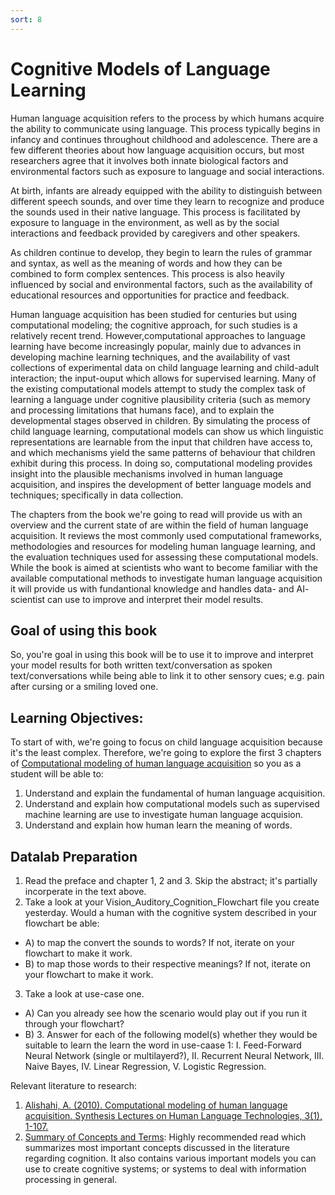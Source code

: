 ```yaml
---
sort: 8
---
```


# Cognitive Models of Language Learning 
Human language acquisition refers to the process by which humans acquire the ability to communicate using language. This process typically begins in infancy and continues throughout childhood and adolescence. There are a few different theories about how language acquisition occurs, but most researchers agree that it involves both innate biological factors and environmental factors such as exposure to language and social interactions. 

At birth, infants are already equipped with the ability to distinguish between different speech sounds, and over time they learn to recognize and produce the sounds used in their native language. This process is facilitated by exposure to language in the environment, as well as by the social interactions and feedback provided by caregivers and other speakers.

As children continue to develop, they begin to learn the rules of grammar and syntax, as well as the meaning of words and how they can be combined to form complex sentences. This process is also heavily influenced by social and environmental factors, such as the availability of educational resources and opportunities for practice and feedback.

Human language acquisition has been studied for centuries but using computational modeling; the cognitive approach, for such studies is a relatively recent trend. However,computational approaches to language learning have become increasingly popular, mainly due to advances in developing machine learning techniques, and the availability of vast collections of experimental data on child language learning and child-adult interaction; the input-ouput which allows for supervised learning. Many of the existing computational models attempt to study the complex task of learning a language under cognitive plausibility criteria (such as memory and processing limitations that humans face), and to explain the developmental stages observed in children. By simulating the process of child language learning, computational models can show us which linguistic representations are learnable from the input that children have access to, and which mechanisms yield the same patterns of behaviour that children exhibit during this process. In doing so, computational modeling provides insight into the plausible mechanisms involved in human language acquisition, and inspires the development of better language models and techniques; specifically in data collection.

The chapters from the book we're going to read will provide us with an overview and the current state of are within the field of human language acquisition. It reviews the most commonly used computational frameworks, methodologies and resources for modeling human language learning, and the evaluation techniques used for assessing these computational models. While the book is aimed at scientists who want to become familiar with the available computational methods to investigate human language acquisition it will provide us with fundantional knowledge and handles data- and AI- scientist can use to improve and interpret their model results.

## Goal of using this book
So, you're goal in using this book will be to use it to improve and interpret your model results for both written text/conversation as spoken text/conversations while being able to link it to other sensory cues; e.g. pain after cursing or a smiling loved one.

## Learning Objectives:
To start of with, we're going to focus on child language acquisition because it's the least complex. Therefore, we're going to explore the first 3 chapters of [Computational modeling of human language acquisition](https://github.com/BredaUniversityADSAI/ADS-AI/blob/d42ffd034a2d1a35752d7c83c30300288a4ae153/docs/Study%20Content/Cognition%20Fundamentals/assets/sources/Computational%20Modeling%20of%20Human%20Language%20Acquisition.pdf) so you as a student will be able to: 
1. Understand and explain the fundamental of human language acquisition. 
2. Understand and explain how computational models such as supervised machine learning are use to investigate human language acquision. 
3. Understand and explain how human learn the meaning of words.



## Datalab Preparation 
1. Read the preface and chapter 1, 2 and 3. Skip the abstract; it's partially incorperate in the text above.
2. Take a look at your Vision_Auditory_Cognition_Flowchart file you create yesterday. Would a human with the cognitive system described in your flowchart be able: 
- A) to map the convert the sounds to words? If not, iterate on your flowchart to make it work.
- B) to map those words to their respective meanings? If not, iterate on your flowchart to make it work.
3. Take a look at use-case one. 
- A) Can you already see how the scenario would play out if you run it through your flowchart?
- B) 3. Answer for each of the following model(s) whether they would be suitable to learn the learn the word in use-caase 1: I. Feed-Forward Neural Network (single or multilayerd?), II. Recurrent Neural Network, III. Naive Bayes, IV. Linear Regression, V. Logistic Regression.



Relevant literature to research:
1. [Alishahi, A. (2010). Computational modeling of human language acquisition. Synthesis Lectures on Human Language Technologies, 3(1), 1-107.](https://github.com/BredaUniversityADSAI/ADS-AI/blob/d42ffd034a2d1a35752d7c83c30300288a4ae153/docs/Study%20Content/Cognition%20Fundamentals/assets/sources/Computational%20Modeling%20of%20Human%20Language%20Acquisition.pdf)
2. [Summary of Concepts and Terms](https://github.com/BredaUniversityADSAI/ADS-AI/blob/260f3f788372cfb55e2a4ba2956800de1b3b14a8/docs/Study%20Content/Cognition%20Fundamentals/assets/Summary%20of%20Concepts%20and%20Terms.docx): Highly recommended read which summarizes most important concepts discussed in the literature regarding cognition. It also contains various important models you can use to create cognitive systems; or systems to deal with information processing in general.